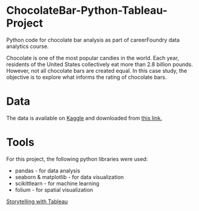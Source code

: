 # ChocolateBar-Python-Tableau-Project
Python code for chocolate bar analysis as part of careerFoundry data analytics course.

Chocolate is one of the most popular candies in the world. Each year, residents of the United States collectively eat more than 2.8 billion pounds. However, not all chocolate bars are created equal. In this case study, the objective is to explore what informs the rating of chocolate bars.

# Data
The data is available on [Kaggle](https://www.kaggle.com/datasets) and downloaded from [this link.](https://www.kaggle.com/datasets/rtatman/chocolate-bar-ratings?resource=download)

# Tools
For this project, the following python libraries were used:

- pandas - for data analysis
- seaborn & matplotlib - for data visualization
- scikittlearn - for machine learning
- folium - for spatial visualization

[Storytelling with Tableau](https://public.tableau.com/app/profile/yusuf.salk/viz/ChocolateBarAnalysis_16903850149830/Story1?publish=yes)
